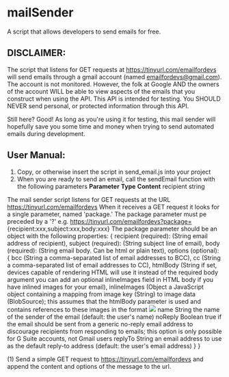 # mailSender
A script that allows developers to send emails for free.

 ## DISCLAIMER:
 The script that listens for GET requests at https://tinyurl.com/emailfordevs will send emails through a gmail account (named    emailfordevs@gmail.com). The account is not monitored. However, the folk at Google AND the owners of the account WILL be able to view aspects of the emails that you construct when using the API. This API is intended for testing. You SHOULD NEVER send personal, or protected information through this API.

Still here? Good! As long as you're using it for testing, this mail sender will hopefully save you some time and money when trying to send automated emails during development.

## User Manual:
1. Copy, or otherwise insert the script in send_email.js into your project
2. When you are ready to send an email, call the sendEmail function with the following parameters
     **Parameter**            **Type**            **Content**
     recipient            string 

  The mail sender script listens for GET requests at the URL https://tinyurl.com/emailfordevs
  When it receives a GET request it looks for a single parameter, named 'package.'
  The package parameter must pe preceded by a '?' e.g. https://tinyurl.com/emailfordevs?package=                                 {recipient:xxx,subject:xxx,body:xxx}
  The package parameter should be an object with the following properties:
  {
      recipient (required): (String email address of recipient),
      subject (required): (String subject line of email),
      body (required): (String email body. Can be html or plain text),
      options (optional): {
                            bcc	(String	a comma-separated list of email addresses to BCC),
                            cc	(String	a comma-separated list of email addresses to CC),
                            htmlBody	(String	if set, devices capable of rendering HTML will use it instead of the required                                          body argument you can add an optional inlineImages field in HTML body if you have                                              inlined images for your email),
                            inlineImages	(Object	a JavaScript object containing a mapping from image key (String) to image data (BlobSource); this assumes that the htmlBody parameter is used and contains references to these images in the format <img src="cid:imageKey" />
name	String	the name of the sender of the email (default: the user's name)
noReply	Boolean	true if the email should be sent from a generic no-reply email address to discourage recipients from responding to emails; this option is only possible for G Suite accounts, not Gmail users
replyTo	String	an email address to use as the default reply-to address (default: the user's email address)
                           }
  }
  

(1) Send a simple GET request to https://tinyurl.com/emailfordevs and append the content and options of the message to the         url.

   
    
    
